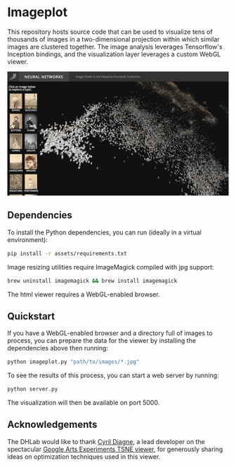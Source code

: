 # Imageplot

This repository hosts source code that can be used to visualize tens of thousands of images in a two-dimensional projection within which similar images are clustered together. The image analysis leverages Tensorflow's Inception bindings, and the visualization layer leverages a custom WebGL viewer.

![App preview](./assets/images/preview.png?raw=true)

## Dependencies

To install the Python dependencies, you can run (ideally in a virtual environment):
```bash
pip install -r assets/requirements.txt
```

Image resizing utilities require ImageMagick compiled with jpg support:
```bash
brew uninstall imagemagick && brew install imagemagick
```

The html viewer requires a WebGL-enabled browser.

## Quickstart

If you have a WebGL-enabled browser and a directory full of images to process, you can prepare the data for the viewer by installing the dependencies above then running:

```bash
python imageplot.py "path/to/images/*.jpg"
```

To see the results of this process, you can start a web server by running:

```bash
python server.py
```

The visualization will then be available on port 5000.

## Acknowledgements

The DHLab would like to thank [Cyril Diagne](http://cyrildiagne.com/), a lead developer on the spectacular [Google Arts Experiments TSNE viewer](https://artsexperiments.withgoogle.com/tsnemap/), for generously sharing ideas on optimization techniques used in this viewer.